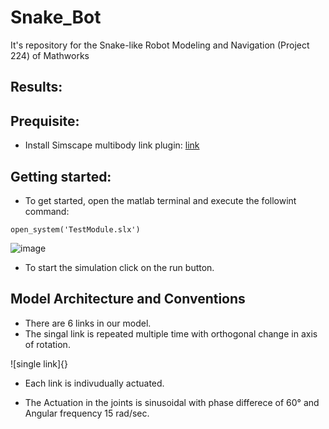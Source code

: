 # Snake_Bot
It's repository for the Snake-like Robot Modeling and Navigation (Project 224) of Mathworks


## Results: 


## Prequisite:

* Install Simscape multibody link plugin: [link](https://www.mathworks.com/products/simscape-multibody.html)

## Getting started:

* To get started, open the matlab terminal and execute the followint command:

```
open_system('TestModule.slx')
```

![image](https://user-images.githubusercontent.com/59257455/218241521-c4bb55df-5562-4043-af25-18e5c7117d78.png)


* To start the simulation click on the run button.

## Model Architecture and Conventions

* There are 6 links in our model.
* The singal link is repeated multiple time with orthogonal  change in axis of rotation.

![single link]{}

* Each link is indivudually actuated.

* The Actuation in the joints is sinusoidal with phase differece of 60&deg; and Angular frequency 15 rad/sec.
